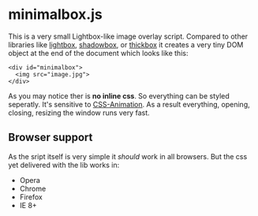 # minimalbox.js

This is a very small Lightbox-like image overlay script. Compared to other libraries like [lightbox](http://lokeshdhakar.com/projects/lightbox2/), [shadowbox](http://shadowbox-js.com/), or [thickbox](http://ajaxdaddy.com/demo-jquery-thickbox.html) it creates a very tiny DOM object at the end of the document which looks like this:


    <div id="minimalbox">
      <img src="image.jpg">
    </div>

As you may notice ther is **no inline css**. So everything can be styled seperatly. It's sensitive to [CSS-Animation](https://developer.mozilla.org/en-US/docs/CSS/CSS_animations?redirect=no). As a result everything, opening, closing, resizing the window runs very fast.

## Browser support

As the sript itself is very simple it *should* work in all browsers. But the css yet delivered with the lib works in:

* Opera
* Chrome 
* Firefox
* IE 8+